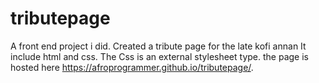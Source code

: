 # tributepage
A front end project i did. Created a tribute page for the late kofi annan
It include html and css.
The Css is an external stylesheet type.
the page is hosted here https://afroprogrammer.github.io/tributepage/.

